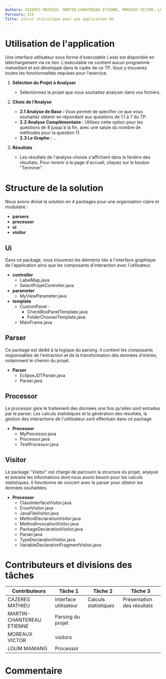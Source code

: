 ```yaml
---
Authors: CAZERES MATHIEU, MARTIN-CHANTEREAU ETIENNE, MOREAUX VICTOR, LOUM MANIANG
Parcours: ICO
Title: Calcul statistique pour une application OO
---
```


# Utilisation de l'application

Une interface utilisateur sous forme d'exécutable (.exe) est disponible en téléchargement via ce lien. L'exécutable ne contient aucun programme malveillant et est développé dans le cadre de ce TP. Vous y trouverez toutes les fonctionnalités requises pour l'exercice.

1. **Sélection du Projet à Analyser**

   - Sélectionnez le projet que vous souhaitez analyser dans vos fichiers.

2. **Choix de l'Analyse**

   - **2.1 Analyse de Base :** Vous permet de spécifier ce que vous souhaitez obtenir en répondant aux questions de 1.1 à 7 du TP.
   - **2.2 Analyse Complémentaire :** Utilisez cette option pour les questions de 8 jusqu'à la fin, avec une saisie du nombre de méthodes pour la question 11.
   - **2.3 Le Graphe :** ...

3. **Résultats**

   - Les résultats de l'analyse choisie s'affichent dans la fenêtre des résultats. Pour revenir à la page d'accueil, cliquez sur le bouton "Terminer".

# Structure de la solution

Nous avons divisé la solution en 4 packages pour une organisation claire et modulaire :

- **parsers**
- **processor**
- **ui**
- **visitor**

## Ui

Dans ce package, vous trouverez les éléments liés à l'interface graphique de l'application ainsi que les composants d'interaction avec l'utilisateur.

- **controller**
  - LabelMap.java
  - SelectProjetController.java
- **parameter**
  - MyViewParameter.java
- **template**
  - CustomPanel :
    - CheckBoxPanelTemplate.java
    - FolderChooserTemplate.java
  - MainFrame.java

## Parser

Ce package est dédié à la logique du parsing. Il contient les composants responsables de l'extraction et de la transformation des données d'entrée, notamment le chemin du projet.

- **Parser**
  - EclipseJDTParser.java
  - Parser.java

## Processor

Le processor gère le traitement des données une fois qu'elles sont extraites par le parser. Les calculs statistiques et la génération des résultats, la gestion des interactions de l'uitilisateur sont effectués dans ce package

- **Processor**
  - MyProcessor.java
  - Processor.java
  - TestProcessor.java

## Visitor

Le package "Visitor" est chargé de parcourir la structure du projet, analysé et extraire les informations dont nous avons besoin pour les calculs statistiques. Il fonctionne de concert avec le parser pour obtenir les données souhaitées.

- **Processor**
  - ClassInterfaceVisitor.java
  - EnumVisitor.java
  - JavaFileVisitor.java
  - MethodDeclarationVisitor.java
  - MethodInvocationVisitor.java
  - PackageDeclarationVisitor.java
  - Parser.java
  - TypeDeclarationVisitor.java
  - VariableDeclarationFragmentVisitor.java




# Contributeurs et divisions des tâches 

| Contributeurs                      | Tâche 1                | Tâche 2                 | Tâche 3                        |
|------------------------------------|------------------------|-------------------------|--------------------------------|
| CAZERES MATHIEU                    | Interface utilisateur  | Calculs statistiques    | Présentation des résultats     |
| MARTIN-CHANTEREAU ETIENNE          | Parsing du projet      |                         |                                |
| MOREAUX VICTOR                     | visitors               |                         |                                |
| LOUM MANIANG                       | Processor              |                         |                                |


# Commentaire 

